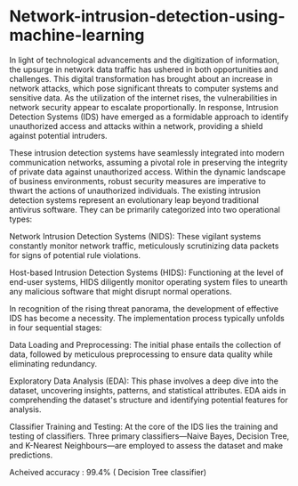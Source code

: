 # Network-intrusion-detection-using-machine-learning
In light of technological advancements and the digitization of information, the upsurge in network data traffic has ushered in both opportunities and challenges. This digital transformation has brought about an increase in network attacks, which pose significant threats to computer systems and sensitive data. As the utilization of the internet rises, the vulnerabilities in network security appear to escalate proportionally. In response, Intrusion Detection Systems (IDS) have emerged as a formidable approach to identify unauthorized access and attacks within a network, providing a shield against potential intruders.

These intrusion detection systems have seamlessly integrated into modern communication networks, assuming a pivotal role in preserving the integrity of private data against unauthorized access. Within the dynamic landscape of business environments, robust security measures are imperative to thwart the actions of unauthorized individuals. The existing intrusion detection systems represent an evolutionary leap beyond traditional antivirus software. They can be primarily categorized into two operational types:

Network Intrusion Detection Systems (NIDS): These vigilant systems constantly monitor network traffic, meticulously scrutinizing data packets for signs of potential rule violations.

Host-based Intrusion Detection Systems (HIDS): Functioning at the level of end-user systems, HIDS diligently monitor operating system files to unearth any malicious software that might disrupt normal operations.

In recognition of the rising threat panorama, the development of effective IDS has become a necessity. The implementation process typically unfolds in four sequential stages:

Data Loading and Preprocessing: The initial phase entails the collection of data, followed by meticulous preprocessing to ensure data quality while eliminating redundancy.

Exploratory Data Analysis (EDA): This phase involves a deep dive into the dataset, uncovering insights, patterns, and statistical attributes. EDA aids in comprehending the dataset's structure and identifying potential features for analysis.

Classifier Training and Testing: At the core of the IDS lies the training and testing of classifiers. Three primary classifiers—Naive Bayes, Decision Tree, and K-Nearest Neighbours—are employed to assess the dataset and make predictions.

Acheived accuracy :  99.4% ( Decision Tree classifier)
